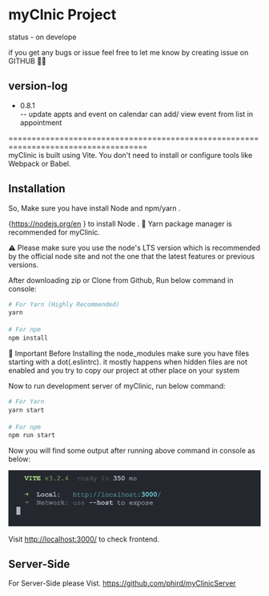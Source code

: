 # myClnic Project
status - on develope 

if you get any bugs or issue feel free to let me know by creating issue on GITHUB 🙏🏻

## version-log
 - 0.8.1 <br />
  -- update appts and event on calendar
     can add/ view event from list in appointment 



==================================================================================== <br />
myClinic is built using Vite. You don't need to install or configure tools like Webpack or Babel.

## Installation

So, Make sure you have install Node and npm/yarn .

{<https://nodejs.org/en> } to install Node .
🚨 Yarn package manager is recommended for myClinic.

⚠️ Please make sure you use the node's LTS version which is recommended by the official node site and not the one that the latest features or previous versions.

After downloading zip or Clone from Github,
Run below command in console:

```bash
# For Yarn (Highly Recommended)
yarn

# For npm
npm install
```

📍 Important
Before Installing the node_modules make sure you have files starting with a dot(.eslintrc). it mostly happens when hidden files are not enabled and you try to copy our project at other place on your system

Now to run development server of myClinic, run below command:

```bash
# For Yarn
yarn start

# For npm
npm run start

```

Now you will find some output after running above command in console as below:

![Screenshot 1](/image/yarn%20start.png)

Visit <http://localhost:3000/> to check frontend.

## Server-Side

For Server-Side please Vist.
<https://github.com/phird/myClinicServer>

